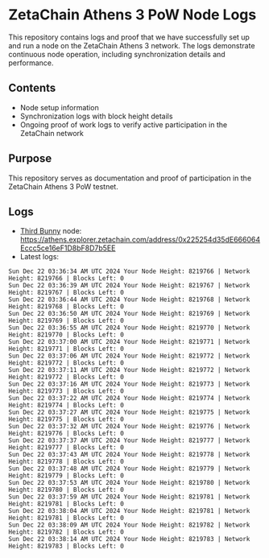 # ZetaChain Athens 3 PoW Node Logs
This repository contains logs and proof that we have successfully set up and run a node on the ZetaChain Athens 3 network. The logs demonstrate continuous node operation, including synchronization details and performance.

## Contents
- Node setup information
- Synchronization logs with block height details
- Ongoing proof of work logs to verify active participation in the ZetaChain network

## Purpose
This repository serves as documentation and proof of participation in the ZetaChain Athens 3 PoW testnet.

## Logs

- [Third Bunny](https://thirdbunny.xyz/) node: https://athens.explorer.zetachain.com/address/0x225254d35dE666064Eccc5ce16eF1D8bF8D7b5EE
- Latest logs:
```
Sun Dec 22 03:36:34 AM UTC 2024 Your Node Height: 8219766 | Network Height: 8219766 | Blocks Left: 0
Sun Dec 22 03:36:39 AM UTC 2024 Your Node Height: 8219767 | Network Height: 8219767 | Blocks Left: 0
Sun Dec 22 03:36:44 AM UTC 2024 Your Node Height: 8219768 | Network Height: 8219768 | Blocks Left: 0
Sun Dec 22 03:36:50 AM UTC 2024 Your Node Height: 8219769 | Network Height: 8219769 | Blocks Left: 0
Sun Dec 22 03:36:55 AM UTC 2024 Your Node Height: 8219770 | Network Height: 8219770 | Blocks Left: 0
Sun Dec 22 03:37:00 AM UTC 2024 Your Node Height: 8219771 | Network Height: 8219771 | Blocks Left: 0
Sun Dec 22 03:37:06 AM UTC 2024 Your Node Height: 8219772 | Network Height: 8219772 | Blocks Left: 0
Sun Dec 22 03:37:11 AM UTC 2024 Your Node Height: 8219772 | Network Height: 8219772 | Blocks Left: 0
Sun Dec 22 03:37:16 AM UTC 2024 Your Node Height: 8219773 | Network Height: 8219773 | Blocks Left: 0
Sun Dec 22 03:37:22 AM UTC 2024 Your Node Height: 8219774 | Network Height: 8219774 | Blocks Left: 0
Sun Dec 22 03:37:27 AM UTC 2024 Your Node Height: 8219775 | Network Height: 8219775 | Blocks Left: 0
Sun Dec 22 03:37:32 AM UTC 2024 Your Node Height: 8219776 | Network Height: 8219776 | Blocks Left: 0
Sun Dec 22 03:37:37 AM UTC 2024 Your Node Height: 8219777 | Network Height: 8219777 | Blocks Left: 0
Sun Dec 22 03:37:43 AM UTC 2024 Your Node Height: 8219778 | Network Height: 8219778 | Blocks Left: 0
Sun Dec 22 03:37:48 AM UTC 2024 Your Node Height: 8219779 | Network Height: 8219779 | Blocks Left: 0
Sun Dec 22 03:37:53 AM UTC 2024 Your Node Height: 8219780 | Network Height: 8219780 | Blocks Left: 0
Sun Dec 22 03:37:59 AM UTC 2024 Your Node Height: 8219781 | Network Height: 8219781 | Blocks Left: 0
Sun Dec 22 03:38:04 AM UTC 2024 Your Node Height: 8219781 | Network Height: 8219781 | Blocks Left: 0
Sun Dec 22 03:38:09 AM UTC 2024 Your Node Height: 8219782 | Network Height: 8219782 | Blocks Left: 0
Sun Dec 22 03:38:14 AM UTC 2024 Your Node Height: 8219783 | Network Height: 8219783 | Blocks Left: 0
```
